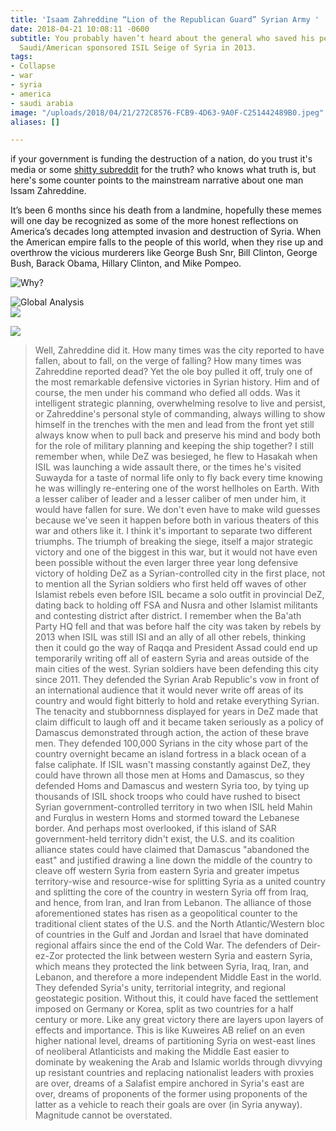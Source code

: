```yaml
---
title: 'Isaam Zahreddine “Lion of the Republican Guard” Syrian Army '
date: 2018-04-21 10:08:11 -0600
subtitle: You probably haven’t heard about the general who saved his people from the
  Saudi/American sponsored ISIL Seige of Syria in 2013.
tags:
- Collapse
- war
- syria
- america
- saudi arabia
image: "/uploads/2018/04/21/272C8576-FCB9-4D63-9A0F-C251442489B0.jpeg"
aliases: []

---
```

if your government is funding the destruction of a nation, do you trust it's media or some [shitty subreddit](https://reddit.com/r/syriancirclejerkwar) for the truth? who knows what truth is, but here's some counter points to the mainstream narrative about one man Issam Zahreddine.

It’s been 6 months since his death from a landmine, hopefully these memes will one day be recognized as some of the more honest reflections on America’s decades long attempted invasion and destruction of Syria. When the American empire falls to the people of this world, when they rise up and overthrow the vicious murderers like George Bush Snr, Bill Clinton, George Bush, Barack Obama, Hillary Clinton, and Mike Pompeo.

![Why?](/uploads/2018/04/21/DD6BDDF2-FC98-43C3-83D5-F0DBFBC6191C.jpeg)

![Global Analysis](/uploads/2018/04/21/739A8162-10BB-443D-B7A4-63A42215FF05.png)  
![](/uploads/2018/04/21/BABFCB9A-7C75-4C68-9595-D916AE6A02F3.jpeg)

![](/uploads/2018/04/21/F4EF7339-FDF1-4F4E-A2A5-FA625205AAF2.jpeg)

> Well, Zahreddine did it. How many times was the city reported to have fallen, about to fall, on the verge of falling? How many times was Zahreddine reported dead? Yet the ole boy pulled it off, truly one of the most remarkable defensive victories in Syrian history. Him and of course, the men under his command who defied all odds. Was it intelligent strategic planning, overwhelming resolve to live and persist, or Zahreddine's personal style of commanding, always willing to show himself in the trenches with the men and lead from the front yet still always know when to pull back and preserve his mind and body both for the role of military planning and keeping the ship together? I still remember when, while DeZ was besieged, he flew to Hasakah when ISIL was launching a wide assault there, or the times he's visited Suwayda for a taste of normal life only to fly back every time knowing he was willingly re-entering one of the worst hellholes on Earth. With a lesser caliber of leader and a lesser caliber of men under him, it would have fallen for sure. We don't even have to make wild guesses because we've seen it happen before both in various theaters of this war and others like it. I think it's important to separate two different triumphs. The triumph of breaking the siege, itself a major strategic victory and one of the biggest in this war, but it would not have even been possible without the even larger three year long defensive victory of holding DeZ as a Syrian-controlled city in the first place, not to mention all the Syrian soldiers who first held off waves of other Islamist rebels even before ISIL became a solo outfit in provincial DeZ, dating back to holding off FSA and Nusra and other Islamist militants and contesting district after district. I remember when the Ba'ath Party HQ fell and that was before half the city was taken by rebels by 2013 when ISIL was still ISI and an ally of all other rebels, thinking then it could go the way of Raqqa and President Assad could end up temporarily writing off all of eastern Syria and areas outside of the main cities of the west. Syrian soldiers have been defending this city since 2011. They defended the Syrian Arab Republic's vow in front of an international audience that it would never write off areas of its country and would fight bitterly to hold and retake everything Syrian. The tenacity and stubbornness displayed for years in DeZ made that claim difficult to laugh off and it became taken seriously as a policy of Damascus demonstrated through action, the action of these brave men. They defended 100,000 Syrians in the city whose part of the country overnight became an island fortress in a black ocean of a false caliphate. If ISIL wasn't massing constantly against DeZ, they could have thrown all those men at Homs and Damascus, so they defended Homs and Damascus and western Syria too, by tying up thousands of ISIL shock troops who could have rushed to bisect Syrian government-controlled territory in two when ISIL held Mahin and Furqlus in western Homs and stormed toward the Lebanese border. And perhaps most overlooked, if this island of SAR government-held territory didn't exist, the U.S. and its coalition alliance states could have claimed that Damascus "abandoned the east" and justified drawing a line down the middle of the country to cleave off western Syria from eastern Syria and greater impetus territory-wise and resource-wise for splitting Syria as a united country and splitting the core of the country in western Syria off from Iraq, and hence, from Iran, and Iran from Lebanon. The alliance of those aforementioned states has risen as a geopolitical counter to the traditional client states of the U.S. and the North Atlantic/Western bloc of countries in the Gulf and Jordan and Israel that have dominated regional affairs since the end of the Cold War. The defenders of Deir-ez-Zor protected the link between western Syria and eastern Syria, which means they protected the link between Syria, Iraq, Iran, and Lebanon, and therefore a more independent Middle East in the world. They defended Syria's unity, territorial integrity, and regional geostategic position. Without this, it could have faced the settlement imposed on Germany or Korea, split as two countries for a half century or more. Like any great victory there are layers upon layers of effects and importance. This is like Kuweires AB relief on an even higher national level, dreams of partitioning Syria on west-east lines of neoliberal Atlanticists and making the Middle East easier to dominate by weakening the Arab and Islamic worlds through divvying up resistant countries and replacing nationalist leaders with proxies are over, dreams of a Salafist empire anchored in Syria's east are over, dreams of proponents of the former using proponents of the latter as a vehicle to reach their goals are over (in Syria anyway). Magnitude cannot be overstated.